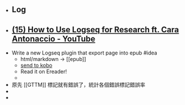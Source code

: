 - ## Log
- [(15) How to Use Logseq for Research ft. Cara Antonaccio - YouTube](https://www.youtube.com/watch?v=PN6tjeQfxRc)
	-
- Write a new Logseq plugin that export page into epub #idea
	- html/markdown -> [[epub]]
	- [send to kobo](https://send.djazz.se)
	- Read it on Ereader!
	-
- 原先 [[GTTM]] 標記就有錯誤了，統計各個錯誤標記錯誤率
-
-